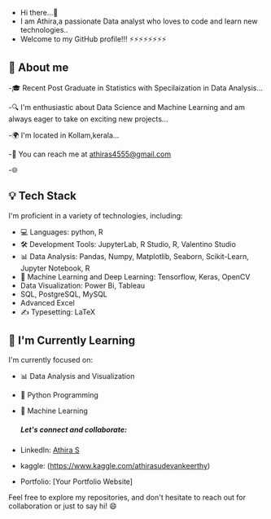 - Hi there...👋
- I am Athira,a passionate Data analyst who loves to code and learn new technologies..
- Welcome to my GitHub profile!!!
  ⚡️⚡️⚡️⚡️⚡️⚡️⚡️⚡️

 ## 🌟 About me
-🎓 Recent Post Graduate in Statistics with Specilaization in Data Analysis...

-🔍 I'm enthusiastic about Data Science and Machine Learning and am always eager to take on exciting new projects...

-🌍 I'm located in Kollam,kerala...

-📧 You can reach me at athiras4555@gmail.com

-🌐

## 💡 Tech Stack

I'm proficient in a variety of technologies, including:

- 💻 Languages: python, R
- 🛠️ Development Tools: JupyterLab, R Studio, R, Valentino Studio
- 📊 Data Analysis: Pandas, Numpy, Matplotlib, Seaborn, Scikit-Learn, Jupyter Notebook, R
- 🤖 Machine Learning and Deep Learning: Tensorflow, Keras, OpenCV
- Data Visualization: Power Bi, Tableau
- SQL, PostgreSQL, MySQL
- Advanced Excel
- ✍️ Typesetting: LaTeX

## 🌱 I'm Currently Learning

I'm currently focused on:

- 📊 Data Analysis and Visualization
- 🐍 Python Programming
- 🤖 Machine Learning



  ##### Let's connect and collaborate:

- LinkedIn: [Athira S](www.linkedin.com/in/athira-s-799b7b274)
- kaggle: (https://www.kaggle.com/athirasudevankeerthy)
- Portfolio: [Your Portfolio Website]



Feel free to explore my repositories, and don't hesitate to reach out for collaboration or just to say hi! 😄



<!---
Athira0702/Athira0702 is a ✨ special ✨ repository because its `README.md` (this file) appears on your GitHub profile.
You can click the Preview link to take a look at your changes.
--->
